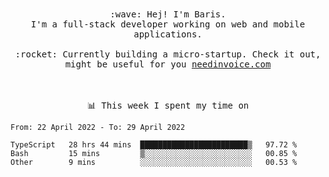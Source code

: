 <p align="center">
  <br><br>
  <samp>
    :wave: Hej! I'm Baris.
    <br>I'm a full-stack developer working on web and mobile applications.
       <br><br>:rocket: Currently building a micro-startup. Check it out, might be useful for you <a href="https://needinvoice.com/" target="_blank">needinvoice.com</a>

  </samp>
 <br><br><br>
</p>
<p align=center><samp>📊  This week I spent my time on</samp></p>


<!--START_SECTION:waka-->

```text
From: 22 April 2022 - To: 29 April 2022

TypeScript   28 hrs 44 mins  ████████████████████████▒   97.72 %
Bash         15 mins         ▒░░░░░░░░░░░░░░░░░░░░░░░░   00.85 %
Other        9 mins          ░░░░░░░░░░░░░░░░░░░░░░░░░   00.53 %
```

<!--END_SECTION:waka-->


